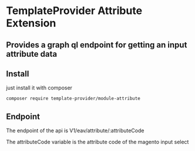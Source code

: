 # TemplateProvider Attribute Extension

## Provides a graph ql endpoint for getting an input attribute data

## Install

just install it with composer

```composer require template-provider/module-attribute```

## Endpoint

The endpoint of the api is V1/eav/attribute/:attributeCode

The attributeCode variable is the attribute code of the magento input select


